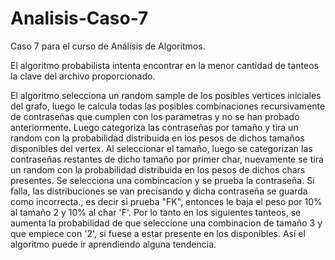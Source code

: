 # Analisis-Caso-7
Caso 7 para el curso de Análisis de Algoritmos.

El algoritmo probabilista intenta encontrar en la menor cantidad de tanteos la clave del archivo proporcionado. 

El algoritmo selecciona un random sample de los posibles vertices iniciales del grafo, luego le calcula todas las posibles combinaciones recursivamente de contraseñas que cumplen con los parametras y no se han probado anteriormente. Luego categoriza las contraseñas por tamaño y tira un random con la probabilidad distribuida en los pesos de dichos tamaños disponibles del vertex. Al seleccionar el tamaño, luego se categorizan las contraseñas restantes de dicho tamaño por primer char, nuevamente se tira un random con la probabilidad distribuida en los pesos de dichos chars presentes. Se selecciona una combincacion y se prueba la contraseña. Si falla, las distribuciones se van precisando y dicha contraseña se guarda como incorrecta., es decir si prueba "FK", entonces le baja el peso por 10% al tamaño 2 y 10% al char 'F'. Por lo tanto en los siguientes tanteos, se aumenta la probabilidad de que seleccione una combinacion de tamaño 3 y que empiece con '2', si fuese a estar presente en los disponibles. Así el algoritmo puede ir aprendiendo alguna tendencia.
